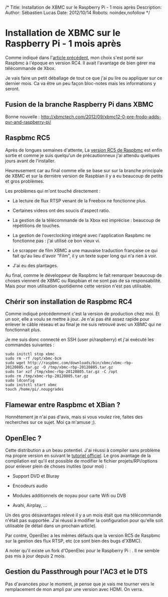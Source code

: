 /*
Title: Installation de XBMC sur le Raspberry Pi - 1 mois après
Description: 
Author: Sébastien Lucas
Date: 2012/10/14
Robots: noindex,nofollow
*/
# Installation de XBMC sur le Raspberry Pi - 1 mois après

Comme indiqué dans l'[article précédent](/blog/raspberry-pi-xbmc-1), mon choix s'est porté sur Raspbmc à l'époque en version RC4. Il avait l'avantage de bien gérer ma télécommande de Xbox.

Je vais faire un petit déballage de tout ce que j'ai pu lire ou appliquer sur ce dernier mois. Ca va être un peu façon bloc-notes mais les informations y seront.

## Fusion de la branche Raspberry Pi dans XBMC

Bonne nouvelle : http://xbmctech.com/2012/09/xbmc12-0-pre-frodo-adds-pvr-and-raspberry-pi/
## Raspbmc RC5

Après de longues semaines d'attente, La [version RC5 de Raspbmc](http://www.raspbmc.com/2012/10/raspbmc-release-candidate-5-released/) est enfin sortie et comme je suis quelqu'un de précautionneux j'ai attendu quelques jours avant de l'installer.

Heureusement car au final comme elle se base sur sur la branche principale de XBMC et sur la dernière version de Raspbian il y a eu beaucoup de petits et gros problèmes.

Les problèmes qui m'ont touché directement :

*	La lecture de flux RTSP venant de la Freebox ne fonctionne plus.

*	Certaines videos ont des soucis d'aspect ratio.

*	La gestion de la télécommande de la Xbox est imprécise : beaucoup de répétitions de touches.

*	La gestion de l'overclocking intégré avec l'application Raspbmc ne fonctionne pas : j'ai utilisé ce bon vieux vi.

*	Le scrapper de film XBMC a une mauvaise traduction française ce qui fait qu'au lieu d'avoir "Film", il y un texte super long qui n'a rien à voir.

*	J'ai eu des plantages.

Au final, comme le développeur de Raspbmc le fait remarquer beaucoup de choses viennent de XBMC ou Raspbian et ne sont pas de sa responsabilité. Mais pour mon utilisation quotidienne cette version n'est pas utilisable.
## Chérir son installation de Raspbmc RC4

Comme indiqué précédemment c'est la version de production chez moi. Et un soir, elle a voulu se mettre à jour. Je n'ai pas été assez rapide pour enlever le câble réseau et au final je me suis retrouvé avec un XBMC qui ne fonctionnait plus.

Je me suis donc connecté en SSH (user pi/raspberry) et j'ai exécuté les commandes suivantes : 

	
	sudo initctl stop xbmc
	sudo rm -rf /opt/xbmc-bcm
	sudo wget http://raspbmc.com/downloads/bin/xbmc/xbmc-rbp-20120805.tar.gz -O /tmp/xbmc-rbp-20120805.tar.gz
	sudo tar xzf /tmp/xbmc-rbp-20120805.tar.gz -C /opt
	sudo rm /tmp/xbmc-rbp-20120805.tar.gz
	sudo ldconfig
	sudo initctl start xbmc
	touch /home/pi/.noupgrades

## Flamewar entre Raspbmc et XBian ?

Honnêtement je n'ai pas d'avis, mais si vous voulez rire, faites des recherches sur ce sujet. Moi ça m'amuse ;).
## OpenElec ?

Cette distribution a un beau potentiel. J'ai réussi à compiler sans problème ma propre version en suivant le [tutoriel officiel](http://wiki.openelec.tv/index.php?title=Building_and_Installing_OpenELEC_for_Raspberry_Pi). Le gros avantage de la compilation est qu'il est possible de modifier le fichier projets/RPi/options pour enlever plein de choses inutiles (pour moi) :

*	Support DVD et Bluray

*	Encodeurs audio

*	Modules additionnels de noyau pour carte Wifi ou DVB

*	Avahi, Airplay, ...

Un des gros désavantages relevé il y a un mois était que ma télécommande n'était pas supportée. J'ai réussi à modifier la configuration pour qu'elle soit utilisable (le détail dans un prochain article).

Par contre, OpenElec a les mêmes défauts que la version RC5 de Raspbmc sur la gestion des flux RTSP, etc (ce sont bien des bugs d'XBMC).

A noter qu'il existe un fork d'OpenElec pour le Raspberry Pi : [](http://darkimmortal.com/2012/08/darkelec-release-2/). Il ne semble pas mis à jour depuis 2 mois.
## Gestion du Passthrough pour l'AC3 et le DTS

Pas d'avancées pour le moment, je pense que je vais me tourner vers le remplacement de mon ampli par une version avec HDMI. On verra.
